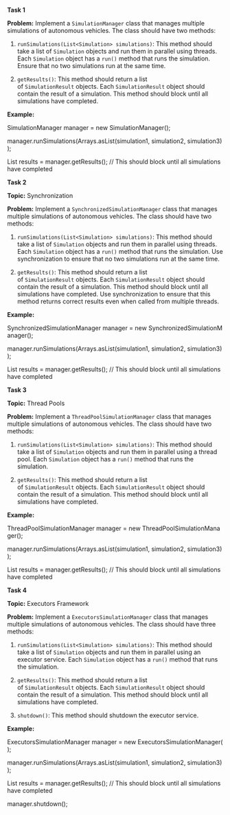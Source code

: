 **Task 1**

**Problem:** Implement a `SimulationManager` class that manages multiple simulations of autonomous vehicles. The class should have two methods:

1. `runSimulations(List<Simulation> simulations)`: This method should take a list of `Simulation` objects and run them in parallel using threads. Each `Simulation` object has a `run()` method that runs the simulation. Ensure that no two simulations run at the same time.
    
2. `getResults()`: This method should return a list of `SimulationResult` objects. Each `SimulationResult` object should contain the result of a simulation. This method should block until all simulations have completed.
    

**Example:**

SimulationManager manager = new SimulationManager();

manager.runSimulations(Arrays.asList(simulation1, simulation2, simulation3));

List<SimulationResult> results = manager.getResults(); // This should block until all simulations have completed

**Task 2**

**Topic:** Synchronization

**Problem:** Implement a `SynchronizedSimulationManager` class that manages multiple simulations of autonomous vehicles. The class should have two methods:

1. `runSimulations(List<Simulation> simulations)`: This method should take a list of `Simulation` objects and run them in parallel using threads. Each `Simulation` object has a `run()` method that runs the simulation. Use synchronization to ensure that no two simulations run at the same time.
    
2. `getResults()`: This method should return a list of `SimulationResult` objects. Each `SimulationResult` object should contain the result of a simulation. This method should block until all simulations have completed. Use synchronization to ensure that this method returns correct results even when called from multiple threads.
    

**Example:**

SynchronizedSimulationManager manager = new SynchronizedSimulationManager();

manager.runSimulations(Arrays.asList(simulation1, simulation2, simulation3));

List<SimulationResult> results = manager.getResults(); // This should block until all simulations have completed

**Task 3**

**Topic:** Thread Pools

**Problem:** Implement a `ThreadPoolSimulationManager` class that manages multiple simulations of autonomous vehicles. The class should have two methods:

1. `runSimulations(List<Simulation> simulations)`: This method should take a list of `Simulation` objects and run them in parallel using a thread pool. Each `Simulation` object has a `run()` method that runs the simulation.
    
2. `getResults()`: This method should return a list of `SimulationResult` objects. Each `SimulationResult` object should contain the result of a simulation. This method should block until all simulations have completed.
    

**Example:**

ThreadPoolSimulationManager manager = new ThreadPoolSimulationManager();

manager.runSimulations(Arrays.asList(simulation1, simulation2, simulation3));

List<SimulationResult> results = manager.getResults(); // This should block until all simulations have completed

**Task 4**

**Topic:** Executors Framework

**Problem:** Implement a `ExecutorsSimulationManager` class that manages multiple simulations of autonomous vehicles. The class should have three methods:

1. `runSimulations(List<Simulation> simulations)`: This method should take a list of `Simulation` objects and run them in parallel using an executor service. Each `Simulation` object has a `run()` method that runs the simulation.
    
2. `getResults()`: This method should return a list of `SimulationResult` objects. Each `SimulationResult` object should contain the result of a simulation. This method should block until all simulations have completed.
    
3. `shutdown()`: This method should shutdown the executor service.
    

**Example:**

ExecutorsSimulationManager manager = new ExecutorsSimulationManager();

manager.runSimulations(Arrays.asList(simulation1, simulation2, simulation3));

List<SimulationResult> results = manager.getResults(); // This should block until all simulations have completed

manager.shutdown();
